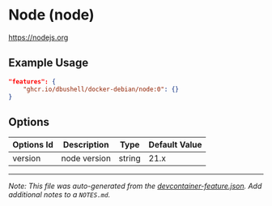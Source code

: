 
# Node (node)

https://nodejs.org

## Example Usage

```json
"features": {
    "ghcr.io/dbushell/docker-debian/node:0": {}
}
```

## Options

| Options Id | Description | Type | Default Value |
|-----|-----|-----|-----|
| version | node version | string | 21.x |



---

_Note: This file was auto-generated from the [devcontainer-feature.json](https://github.com/dbushell/docker-debian/blob/main/devcontainer/features/node/devcontainer-feature.json).  Add additional notes to a `NOTES.md`._
